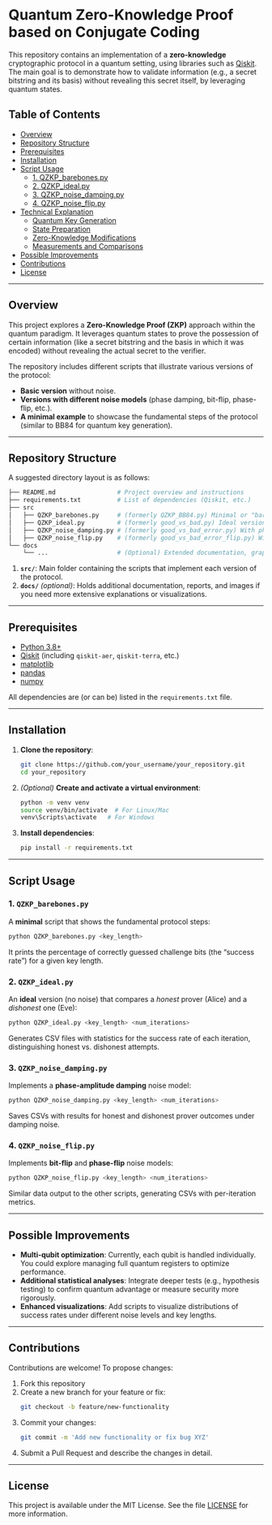 # Quantum Zero-Knowledge Proof based on Conjugate Coding

This repository contains an implementation of a **zero-knowledge** cryptographic protocol in a quantum setting, using libraries such as [Qiskit](https://qiskit.org/). The main goal is to demonstrate how to validate information (e.g., a secret bitstring and its basis) without revealing this secret itself, by leveraging quantum states.

## Table of Contents
- [Overview](#overview)
- [Repository Structure](#repository-structure)
- [Prerequisites](#prerequisites)
- [Installation](#installation)
- [Script Usage](#script-usage)
  - [1. QZKP_barebones.py](#1-qzkp_barebonespy)
  - [2. QZKP_ideal.py](#2-qzkp_idealpy)
  - [3. QZKP_noise_damping.py](#3-qzkp_noise_dampingpy)
  - [4. QZKP_noise_flip.py](#4-qzkp_noise_flippy)
- [Technical Explanation](#technical-explanation)
  - [Quantum Key Generation](#quantum-key-generation)
  - [State Preparation](#state-preparation)
  - [Zero-Knowledge Modifications](#zero-knowledge-modifications)
  - [Measurements and Comparisons](#measurements-and-comparisons)
- [Possible Improvements](#possible-improvements)
- [Contributions](#contributions)
- [License](#license)

---

## Overview

This project explores a **Zero-Knowledge Proof (ZKP)** approach within the quantum paradigm. It leverages quantum states to prove the possession of certain information (like a secret bitstring and the basis in which it was encoded) without revealing the actual secret to the verifier.

The repository includes different scripts that illustrate various versions of the protocol:

- **Basic version** without noise.  
- **Versions with different noise models** (phase damping, bit-flip, phase-flip, etc.).  
- **A minimal example** to showcase the fundamental steps of the protocol (similar to BB84 for quantum key generation).

---

## Repository Structure

A suggested directory layout is as follows:

```bash
├── README.md                 # Project overview and instructions
├── requirements.txt          # List of dependencies (Qiskit, etc.)
├── src
│   ├── QZKP_barebones.py     # (formerly QZKP_BB84.py) Minimal or "barebones" example
│   ├── QZKP_ideal.py         # (formerly good_vs_bad.py) Ideal version without noise
│   ├── QZKP_noise_damping.py # (formerly good_vs_bad_error.py) With phase-amplitude noise
│   ├── QZKP_noise_flip.py    # (formerly good_vs_bad_error_flip.py) With bit-flip and phase-flip noise
└── docs
    └── ...                   # (Optional) Extended documentation, graphs, or reports
```

1. **`src/`**: Main folder containing the scripts that implement each version of the protocol.  
2. **`docs/`** *(optional)*: Holds additional documentation, reports, and images if you need more extensive explanations or visualizations.

---

## Prerequisites

- [Python 3.8+](https://www.python.org/)
- [Qiskit](https://qiskit.org/) (including `qiskit-aer`, `qiskit-terra`, etc.)
- [matplotlib](https://matplotlib.org/)
- [pandas](https://pandas.pydata.org/)
- [numpy](https://numpy.org/)

All dependencies are (or can be) listed in the `requirements.txt` file.

---

## Installation

1. **Clone the repository**:
   ```bash
   git clone https://github.com/your_username/your_repository.git
   cd your_repository
   ```
2. *(Optional)* **Create and activate a virtual environment**:
   ```bash
   python -m venv venv
   source venv/bin/activate  # For Linux/Mac
   venv\Scripts\activate   # For Windows
   ```
3. **Install dependencies**:
   ```bash
   pip install -r requirements.txt
   ```

---

## Script Usage

### 1. `QZKP_barebones.py`
A **minimal** script that shows the fundamental protocol steps:
```bash
python QZKP_barebones.py <key_length>
```
It prints the percentage of correctly guessed challenge bits (the “success rate”) for a given key length.

### 2. `QZKP_ideal.py`
An **ideal** version (no noise) that compares a *honest* prover (Alice) and a *dishonest* one (Eve):
```bash
python QZKP_ideal.py <key_length> <num_iterations>
```
Generates CSV files with statistics for the success rate of each iteration, distinguishing honest vs. dishonest attempts.

### 3. `QZKP_noise_damping.py`
Implements a **phase-amplitude damping** noise model:
```bash
python QZKP_noise_damping.py <key_length> <num_iterations>
```
Saves CSVs with results for honest and dishonest prover outcomes under damping noise.

### 4. `QZKP_noise_flip.py`
Implements **bit-flip** and **phase-flip** noise models:
```bash
python QZKP_noise_flip.py <key_length> <num_iterations>
```
Similar data output to the other scripts, generating CSVs with per-iteration metrics.

---

## Possible Improvements
- **Multi-qubit optimization**: Currently, each qubit is handled individually. You could explore managing full quantum registers to optimize performance.
- **Additional statistical analyses**: Integrate deeper tests (e.g., hypothesis testing) to confirm quantum advantage or measure security more rigorously.
- **Enhanced visualizations**: Add scripts to visualize distributions of success rates under different noise levels and key lengths.

---

## Contributions
Contributions are welcome! To propose changes:
1. Fork this repository
2. Create a new branch for your feature or fix:
   ```bash
   git checkout -b feature/new-functionality
   ```
3. Commit your changes:
   ```bash
   git commit -m 'Add new functionality or fix bug XYZ'
   ```
4. Submit a Pull Request and describe the changes in detail.

---

## License
This project is available under the MIT License. See the file [LICENSE](LICENSE) for more information.
